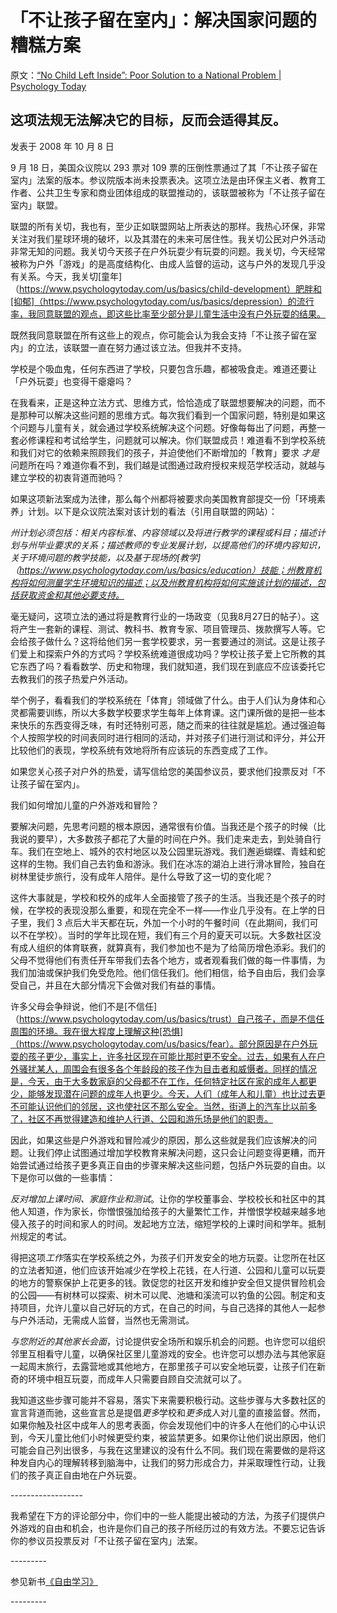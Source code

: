# 「不让孩子留在室内」：解决国家问题的糟糕方案

原文：[“No Child Left Inside”: Poor Solution to a National Problem | Psychology Today](https://www.psychologytoday.com/us/blog/freedom-learn/200810/no-child-left-inside-poor-solution-national-problem)

## 这项法规无法解决它的目标，反而会适得其反。

发表于 2008 年 10 月 8 日

9 月 18 日，美国众议院以 293 票对 109 票的压倒性票通过了其「不让孩子留在室内」法案的版本。参议院版本尚未投票表决。这项立法是由环保主义者、教育工作者、公共卫生专家和商业团体组成的联盟推动的，该联盟被称为「不让孩子留在室内」联盟。

联盟的所有关切，我也有，至少正如联盟网站上所表达的那样。我热心环保，非常关注对我们星球环境的破坏，以及其潜在的未来可居住性。我关切公民对户外活动非常无知的问题。我关切今天孩子在户外玩耍少有玩耍的问题。我关切，今天经常被称为户外「游戏」的是高度结构化、由成人监督的运动，这与户外的发现几乎没有关系。今天，我关切[童年]（https://www.psychologytoday.com/us/basics/child-development）肥胖和[抑郁]（https://www.psychologytoday.com/us/basics/depression）的流行率，我同意联盟的观点，即这些比率至少部分是儿童生活中没有户外玩耍的结果。

既然我同意联盟在所有这些上的观点，你可能会认为我会支持「不让孩子留在室内」的立法，该联盟一直在努力通过该立法。但我并不支持。

学校是个吸血鬼，任何东西进了学校，只要包含乐趣，都被吸食走。难道还要让「户外玩耍」也变得干瘪瘪吗？

在我看来，正是这种立法方式、思维方式，恰恰造成了联盟想要解决的问题，而不是那种可以解决这些问题的思维方式。每次我们看到一个国家问题，特别是如果这个问题与儿童有关，就会通过学校系统解决这个问题。好像每每出了问题，再整一套必修课程和考试给学生，问题就可以解决。你们联盟成员！难道看不到学校系统和我们对它的依赖来照顾我们的孩子，并迫使他们不断增加的「教育」要求 *才是*问题所在吗？难道你看不到，我们越是试图通过政府授权来规范学校活动，就越与建立学校的初衷背道而驰吗？

如果这项新法案成为法律，那么每个州都将被要求向美国教育部提交一份「环境素养」计划。以下是众议院法案对该计划的看法（引用自联盟的网站）：

*州计划必须包括：相关内容标准、内容领域以及将进行教学的课程或科目；描述计划与州毕业要求的关系；描述教师的专业发展计划，以提高他们的环境内容知识，关于环境问题的教学技能，以及基于现场的[教学]（https://www.psychologytoday.com/us/basics/education）技能；州教育机构将如何测量学生环境知识的描述；以及州教育机构将如何实施该计划的描述，包括获取资金和其他必要支持。*

毫无疑问，这项立法的通过将是教育行业的一场政变（见我8月27日的帖子）。这将产生一套新的课程、测试、教科书、教育专家、项目管理员、拨款撰写人等。它会给孩子做什么？这将给他们另一套学校要求，另一套要通过的测试。这是让孩子们爱上和探索户外的方式吗？学校系统难道很成功吗？学校让孩子爱上它所教的其它东西了吗？看看数学、历史和物理，我们就知道，我们现在到底应不应该委托它去教我们的孩子热爱户外活动。

举个例子，看看我们的学校系统在「体育」领域做了什么。由于人们认为身体和心灵都需要训练，所以大多数学校要求学生每年上体育课。这门课所做的是把一些本来快乐的东西变得乏味，有时还特别可恶，随之而来的往往就是尴尬。通过强迫每个人按照学校的时间表同时进行相同的活动，并对孩子们进行测试和评分，并公开比较他们的表现，学校系统有效地将所有应该玩的东西变成了工作。

如果您关心孩子对户外的热爱，请写信给您的美国参议员，要求他们投票反对「不让孩子留在室内」。

我们如何增加儿童的户外游戏和冒险？

要解决问题，先思考问题的根本原因，通常很有价值。当我还是个孩子的时候（比我说的要早），大多数孩子都花了大量的时间在户外。我们走来走去，到处骑自行车。我们在空地上、城外的农村地区以及公园里玩游戏。我们邂逅蝴蝶、青蛙和蛇这样的生物。我们自己去钓鱼和游泳。我们在冰冻的湖泊上进行滑冰冒险，独自在树林里徒步旅行，没有成年人陪伴。是什么导致了这一切的变化呢？

这件大事就是，学校和校外的成年人全面接管了孩子的生活。当我还是个孩子的时候，在学校的表现没那么重要，和现在完全不一样——作业几乎没有。在上学的日子里，我们 3 点后大半天都在玩，外加一个小时的午餐时间（在此期间，我们可以不在学校）。当时的学年比现在短，我们有三个月的夏天可以玩。大多数社区没有成人组织的体育联赛，就算真有，我们参加也不是为了给简历增色添彩。我们的父母不觉得他们有责任开车带我们去各个地方，或者观看我们做的每一件事情，为我们加油或保护我们免受危险。他们信任我们。他们相信，给予自由后，我们会享受自己，并且在大部分情况下会做对我们有益的事情。

许多父母会争辩说，他们不是[不信任]（https://www.psychologytoday.com/us/basics/trust）自己孩子，而是不信任周围的环境。我在很大程度上理解这种[恐惧]（https://www.psychologytoday.com/us/basics/fear）。部分原因是在户外玩耍的孩子更少，事实上，许多社区现在可能比那时更不安全。过去，如果有人在户外骚扰某人，周围会有很多各个年龄段的孩子作为目击者和威慑者。同样的情况是，今天，由于大多数家庭的父母都不在工作，任何特定社区在家的成年人都更少，能够发现潜在问题的成年人也更少。今天，人们（成年人和儿童）也比过去更不可能认识他们的邻居，这也使社区不那么安全。当然，街道上的汽车比以前多了，社区不再觉得建造和维护人行道、公园和游乐场是他们的职责。

因此，如果这些是户外游戏和冒险减少的原因，那么这些就是我们应该解决的问题。让我们停止试图通过增加学校教育来解决问题，这只会让问题变得更糟，而开始尝试通过给孩子更多真正自由的步骤来解决这些问题，包括户外玩耍的自由。以下是你可以做的一些事情：

*反对增加上课时间、家庭作业和测试*。让你的学校董事会、学校校长和社区中的其他人知道，作为家长，你憎恨强加给孩子的大量繁忙工作，并憎恨学校越来越多地侵入孩子的时间和家人的时间。发起地方立法，缩短学校的上课时间和学年。抵制州规定的考试。

得把这项*工作*落实在学校系统之外，为孩子们开发安全的地方玩耍。让您所在社区的立法者知道，他们应该开始减少在学校上花钱，在人行道、公园和儿童可以玩耍的地方的警察保护上花更多的钱。敦促您的社区开发和维护安全但又提供冒险机会的公园——有树林可以探索、树木可以爬、池塘和溪流可以钓鱼的公园。制定和支持项目，允许儿童以自己好玩的方式，在自己的时间，与自己选择的其他人一起参与户外活动，无需成人监督，当然也无需测试。

*与您附近的其他家长会面*，讨论提供安全场所和娱乐机会的问题。也许您可以组织邻里互相看守儿童，以确保社区里儿童游戏的安全。也许您可以想办法与其他家庭一起周末旅行，去露营地或其他地方，在那里孩子可以安全地玩耍，让孩子们在新奇的环境中相互玩耍，而成年人只需要自顾自交流就可以了。

我知道这些步骤可能并不容易，落实下来需要积极行动。这些步骤与大多数社区的宣言背道而驰，这些宣言总是提倡*更多*学校和*更多*成人对儿童的直接监督。然而，如果你触及社区中成年人的思考表面，你会发现他们中的许多人在他们的心中认识到，今天儿童比他们小时候更受约束，被监禁更多。如果你让他们说出原因，他们可能会自己列出很多，与我在这里建议的没有什么不同。我们现在需要做的是将这种发自内心的理解转移到脑海中，让我们的努力形成合力，并采取理性行动，让我们的孩子真正自由地在户外玩耍。

\------------------

我希望在下方的评论部分中，你们中的一些人能提出被动的方法，为孩子们提供户外游戏的自由和机会，也许是你们自己的孩子所经历过的有效方法。不要忘记告诉你的参议员投票反对「不让孩子留在室内」法案。

\---------

参见新书[《自由学习》](http://www.freetolearnbook.com/)

\---------